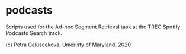 # podcasts

Scripts used for the Ad-hoc Segment Retrieval task at the TREC Spotify Podcasts Search track.

(c) Petra Galuscakova, Unieristy of Maryland, 2020
